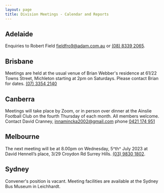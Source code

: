 ```yaml
---
layout: page
title: Division Meetings - Calendar and Reports
---
```

## Adelaide

Enquiries to Robert Field <fieldfro9@adam.com.au> or [(08)&nbsp;8339&nbsp;2065](tel:+61883392065).

## Brisbane

Meetings are held at the usual venue of Brian Webber's residence at 61/22 Towns Street, Michleton starting at 2pm on Saturdays. Please contact Brian for dates.
[(07)&nbsp;3354&nbsp;2140](tel:+61733542140)

## Canberra

Meetings will take place by Zoom, or in person over dinner
at the Ainslie Football Club
on the fourth Thursday of each month.
All members welcome.
Contact David Cranney, <innamincka2002@gmail.com> phone [0421&nbsp;174&nbsp;951](tel:+61421174951)

## Melbourne

The next meeting will be at
8.00pm on Wednesday,
5^th^ July 2023
at David Hennell’s place, 3/29 Croydon Rd Surrey Hills. [(03)&nbsp;9830&nbsp;1802](tel:+61398301802).

## Sydney

Convener's position is vacant.
Meeting facilities are available at the Sydney Bus Museum in Leichhardt.
